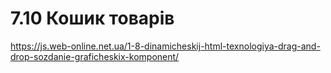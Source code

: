# 7.10 Кошик товарів

https://js.web-online.net.ua/1-8-dinamicheskij-html-texnologiya-drag-and-drop-sozdanie-graficheskix-komponent/

